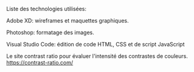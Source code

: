 Liste des technologies utilisées:

Adobe XD: wireframes et maquettes graphiques.

Photoshop: formatage des images.

Visual Studio Code: édition de code HTML, CSS et de script JavaScript

Le site contrast ratio pour évaluer l'intensité des contrastes de couleurs.
https://contrast-ratio.com/
